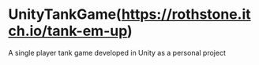 # UnityTankGame(https://rothstone.itch.io/tank-em-up)
A single player tank game developed in Unity as a personal project 
